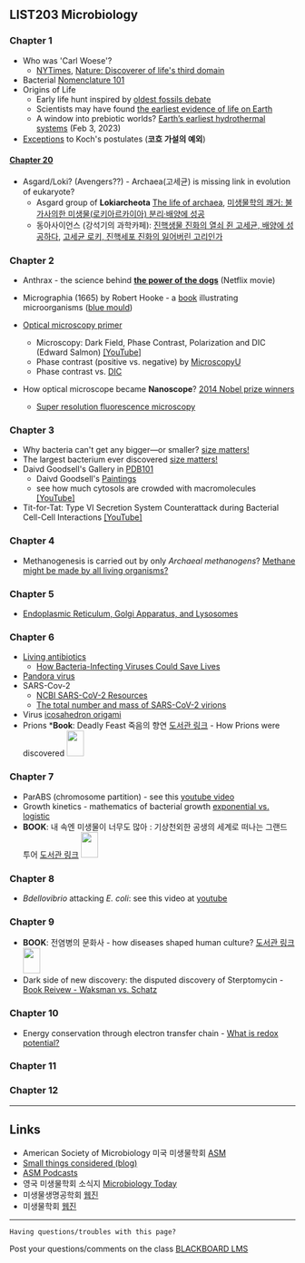 ## LIST203 Microbiology

### __Chapter 1__
* Who was 'Carl Woese'?
  - [NYTimes](https://www.nytimes.com/2013/01/01/science/carl-woese-dies-discovered-lifes-third-domain.html), [Nature: Discoverer of life's third domain](https://www.nature.com/articles/493610a)
* Bacterial [Nomenclature 101](https://help.ezbiocloud.net/bacterial-nomenclature-101-and-how-to-describe-new-species/)
* Origins of Life
  - Early life hunt inspired by [oldest fossils debate](https://www.ox.ac.uk/news/2015-04-20-early-life-hunt-inspired-oldest-fossils-debate)
  - Scientists may have found [the earliest evidence of life on Earth](https://www.science.org/content/article/scientists-may-have-found-earliest-evidence-life-earth)
  - A window into prebiotic worlds? [Earth’s earliest hydrothermal systems](https://www.science.org/doi/10.1126/science.adg2630) (Feb 3, 2023)
* [Exceptions](https://bio.libretexts.org/Bookshelves/Microbiology/Microbiology_(Boundless)/10%3A_Epidemiology/10.01%3A_Principles_of_Epidemiology/10.1E%3A_Exceptions_to_Kochs_Postulates) to Koch's postulates (__코흐 가설의 예외__)
 
#### [__Chapter 20__](https://igchoi.github.io/microbio-class/LIST204.html#chapter-20-archaea)
* Asgard/Loki? (Avengers??) - Archaea(고세균) is missing link in evolution of eukaryote?
  - Asgard group of __Lokiarcheota__ [The life of archaea](https://www.nature.com/articles/d41586-020-00087-4), [미생물학의 쾌거: 불가사의한 미생물(로키아르카이아) 분리·배양에 성공](https://www.ibric.org/myboard/read.php?id=307839&Board=news)
  - 동아사이언스 (강석기의 과학카페): [진핵생물 진화의 열쇠 쥔 고세균, 배양에 성공하다](https://www.dongascience.com/news.php?idx=30788), [고세균 로키, 진핵세포 진화의 잃어버린 고리인가](https://www.dongascience.com/news.php?idx=6896)

### __Chapter 2__
* Anthrax - the science behind [__the power of the dogs__](https://www.sciencefriday.com/segments/science-power-of-dog/#segment-transcript) (Netflix movie)
* Micrographia (1665) by Robert Hooke - a [book](https://www.nlm.nih.gov/exhibition/historicalanatomies/hooke_home.html) illustrating microorganisms ([blue mould](https://g.co/arts/ZcYG2p2tLZfrLt6BA))

* [Optical microscopy primer](https://micro.magnet.fsu.edu/primer/index.html)
  - Microscopy: Dark Field, Phase Contrast, Polarization and DIC (Edward Salmon) [[YouTube]](https://www.youtube.com/watch?v=P2teE17zT4I)
  - Phase contrast (positive vs. negative) by [MicroscopyU](https://www.microscopyu.com/tutorials/positive-and-negative-phase-contrast)
  - Phase contrast vs. [DIC](https://www.microscopyu.com/tutorials/comparison-of-phase-contrast-and-dic-microscopy)
* How optical microscope became __Nanoscope__? [2014 Nobel prize winners](https://www.nobelprize.org/uploads/2018/06/popular-chemistryprize2014.pdf)
  - [Super resolution fluorescence microscopy](https://www.youtube.com/watch?v=w2Qo__sppcI)

### __Chapter 3__
* Why bacteria can't get any bigger—or smaller? [size matters!](https://www.science.org/content/article/why-bacteria-can-t-get-any-bigger-or-smaller)
* The largest bacterium ever discovered [size matters!](https://www.science.org/content/article/largest-bacterium-ever-discovered-has-unexpectedly-complex-cells)
* Daivd Goodsell's Gallery in [PDB101](https://pdb101.rcsb.org/sci-art/goodsell-gallery/)
  - Daivd Goodsell's [Paintings](https://www.sciencemuseumgroup.org.uk/blog/covid-19-pandemic-art/)
  - see how much cytosols are crowded with macromolecules [[YouTube]](https://www.youtube.com/watch?v=2fobDHHl11c&t=1s)
* Tit-for-Tat: Type VI Secretion System Counterattack during Bacterial Cell-Cell Interactions [[YouTube]](https://www.youtube.com/watch?v=aQIU5CvsIjw)

### __Chapter 4__
* Methanogenesis is carried out by only _Archaeal methanogens_? [Methane might be made by all living organisms?](https://www.nature.com/articles/d41586-022-00206-3)

### __Chapter 5__
* [Endoplasmic Reticulum, Golgi Apparatus, and Lysosomes](https://www.nature.com/scitable/topicpage/endoplasmic-reticulum-golgi-apparatus-and-lysosomes-14053361/)

### __Chapter 6__
* [Living antibiotics](https://www.nature.com/articles/s41564-019-0666-4)
  - [How Bacteria-Infecting Viruses Could Save Lives](https://biobeat.nigms.nih.gov/2022/04/how-bacteria-infecting-viruses-could-save-lives/)
* [Pandora virus](https://www.newscientist.com/article/dn23901-my-so-called-viral-life-is-discovery-new-life-form/)
* SARS-Cov-2
  - [NCBI SARS-CoV-2 Resources](https://www.ncbi.nlm.nih.gov/sars-cov-2/)
  - [The total number and mass of SARS-CoV-2 virions](https://www.pnas.org/doi/full/10.1073/pnas.2024815118)
* Virus [icosahedron origami](https://rockedu.rockefeller.edu/component/virus-origami/) 
* Prions 
*__Book__: Deadly Feast 죽음의 향연 [도서관 링크](https://library.korea.ac.kr/detail/?cid=CAT000045305833&ctype=m) - How Prions were discovered <img src="https://image.aladin.co.kr/product/84/94/letslook/8983711876_f.jpg" width=30 height=45>
  
### __Chapter 7__
* ParABS (chromosome partition) - see this [youtube video](https://youtu.be/0S0CWAmmFzY?t=280)
* Growth kinetics - mathematics of bacterial growth [exponential vs. logistic](https://www.khanacademy.org/science/ap-biology/ecology-ap/population-ecology-ap/a/exponential-logistic-growth)
* __BOOK__: 내 속엔 미생물이 너무도 많아 : 기상천외한 공생의 세계로 떠나는 그랜드 투어 [도서관 링크](https://library.korea.ac.kr/detail/?cid=CAT000045915025&ctype=m) <img src="https://image.aladin.co.kr/product/11380/16/letslook/K712531407_f.jpg" width=30 height=45>
 
### __Chapter 8__
* _Bdellovibrio_ attacking _E. coli_: see this video at [youtube](https://youtu.be/-uZjo0ohjFw)

### __Chapter 9__
* __BOOK__: 전염병의 문화사 - how diseases shaped human culture? [도서관 링크](https://library.korea.ac.kr/detail/?cid=CAT000000713979&ctype=m)
  <img src="https://image.aladin.co.kr/product/28/63/cover/8983710780_2.jpg" width=30 height=45>
* Dark side of new discovery: the disputed discovery of Sterptomycin - [Book Reivew - Waksman vs. Schatz](https://www.thelancet.com/pdfs/journals/lancet/PIIS0140673612612021.pdf)

### __Chapter 10__
* Energy conservation through electron transfer chain - [What is redox potential?](https://en.wikipedia.org/wiki/Reduction_potential)
 
### __Chapter 11__
### __Chapter 12__

---
## Links

* American Society of Microbiology 미국 미생물학회 [ASM](https://www.asm.org)
* [Small things considered (blog)](https://schaechter.asmblog.org/)
* [ASM Podcasts](https://www.asm.org/podcasts)
* 영국 미생물학회 소식지 [Microbiology Today](https://microbiologysociety.org/publication/current-issue/)
* 미생물생명공학회 [웹진](http://www.e-bioindustry.or.kr/index.html)
* 미생물학회 [웹진](http://www.msk.or.kr/webzine/201906/index.html)


---
```
Having questions/troubles with this page?
```
Post your questions/comments on the class [BLACKBOARD LMS](https://kulms.korea.ac.kr)
